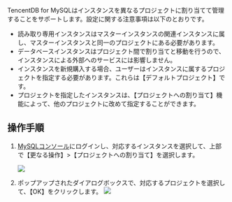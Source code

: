 TencentDB for MySQLはインスタンスを異なるプロジェクトに割り当てて管理することをサポートします。設定に関する注意事項は以下のとおりです。
- 読み取り専用インスタンスはマスターインスタンスの関連インスタンスに属し、マスターインスタンスと同一のプロジェクトにある必要があります。
- データベースインスタンスはプロジェクト間で割り当てと移動を行うので、インスタンスによる外部へのサービスには影響しません。
- インスタンスを新規購入する場合、ユーザーはインスタンスに属するプロジェクトを指定する必要があります。これらは【デフォルトプロジェクト】です。
- プロジェクトを指定したインスタンスは、【プロジェクトへの割り当て】機能によって、他のプロジェクトに改めて指定することができます。

## 操作手順
1. [MySQLコンソール](https://console.cloud.tencent.com/cdb/)にログインし、対応するインスタンスを選択して、上部で【更なる操作】>【プロジェクトへの割り当て】を選択します。

   ![](https://main.qcloudimg.com/raw/d1fe0ad3b002172fbb6418cc8ba830d5.png)

2. ポップアップされたダイアログボックスで、対応するプロジェクトを選択して、【OK】をクリックします。
  ![](https://main.qcloudimg.com/raw/f547428bb9ae2fc0d2d8105cff950b85.png)
